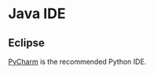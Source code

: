 # Java IDE

## Eclipse

[PyCharm][pycharm] is the recommended Python IDE.

[pycharm]: https://www.jetbrains.com/pycharm/
[java_code_style]: https://github.com/Bernardo-MG/eclipse-code-style/blob/master/Eclipse-Format-Java.xml

